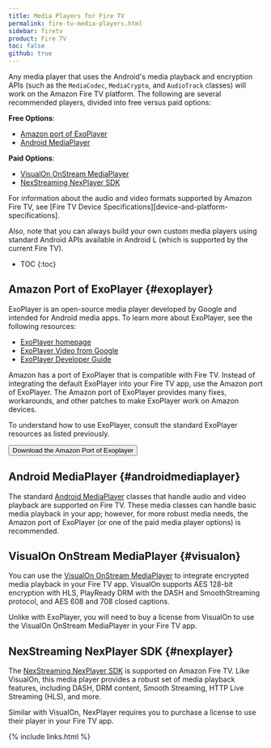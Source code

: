 ```yaml
---
title: Media Players for Fire TV
permalink: fire-tv-media-players.html
sidebar: firetv
product: Fire TV
toc: false
github: true
---
```


Any media player that uses the Android's media playback and encryption APIs (such as the `MediaCodec`, `MediaCrypto`, and `AudioTrack` classes) will work on the Amazon Fire TV platform. The following are several recommended players, divided into free versus paid options:

**Free Options**:

*  [Amazon port of ExoPlayer](#exoplayer)
*  [Android MediaPlayer](#androidmediaplayer)

**Paid Options**:

*  [VisualOn OnStream MediaPlayer](#visualon)
*  [NexStreaming NexPlayer SDK](#nexplayer)

For information about the audio and video formats supported by Amazon Fire TV, see [Fire TV Device Specifications][device-and-platform-specifications].

Also, note that you can always build your own custom media players using standard Android APIs available in Android L (which is supported by the current Fire TV).

* TOC
{:toc}

## Amazon Port of ExoPlayer {#exoplayer}

ExoPlayer is an open-source media player developed by Google and intended for Android media apps. To learn more about ExoPlayer, see the following resources:

*  [ExoPlayer homepage](https://developer.android.com/guide/topics/media/exoplayer.html)
*  [ExoPlayer Video from Google](https://www.youtube.com/watch?v=6VjF638VObA)
*  [ExoPlayer Developer Guide](http://google.github.io/ExoPlayer/guide.html)

Amazon has a port of ExoPlayer that is compatible with Fire TV. Instead of integrating the default ExoPlayer into your Fire TV app, use the Amazon port of ExoPlayer. The Amazon port of ExoPlayer provides many fixes, workarounds, and other patches to make ExoPlayer work on Amazon devices.

To understand how to use ExoPlayer, consult the standard ExoPlayer resources as listed previously.

<a href="https://github.com/amzn/exoplayer-amazon-port"><button class="feedbackButton">Download the Amazon Port of Exoplayer</button></a>

## Android MediaPlayer {#androidmediaplayer}

The standard [Android MediaPlayer](https://developer.android.com/reference/android/media/MediaPlayer.html) classes that handle audio and video playback are supported on Fire TV. These media classes can handle basic media playback in your app; however, for more robust media needs, the Amazon port of ExoPlayer (or one of the paid media player options) is recommended.

## VisualOn OnStream MediaPlayer {#visualon}

You can use the [VisualOn OnStream MediaPlayer](http://visualon.com/onstream-mediaplayer) to integrate encrypted media playback in your Fire TV app. VisualOn supports AES 128-bit encryption with HLS, PlayReady DRM with the DASH and SmoothStreaming protocol, and AES 608 and 708 closed captions.

Unlike with ExoPlayer, you will need to buy a license from VisualOn to use the VisualOn OnStream MediaPlayer in your Fire TV app.

## NexStreaming NexPlayer SDK {#nexplayer}

The [NexStreaming NexPlayer SDK](http://www.nexstreaming.com/index.php) is supported on Amazon Fire TV. Like VisualOn, this media player provides a robust set of media playback features, including DASH, DRM content, Smooth Streaming, HTTP Live Streaming (HLS), and more.

Similar with VisualOn, NexPlayer requires you to purchase a license to use their player in your Fire TV app.

{% include links.html %}

